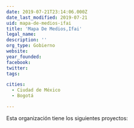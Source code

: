 ```yaml
---
date: 2019-07-21T23:14:06.000Z
date_last_modified: 2019-07-21
uid: mapa-de-medios-ifai
title: 'Mapa De Medios,Ifai'
legal_name: 
description: ''
org_type: Gobierno
website: 
year_founded: 
facebook: 
twitter: 
tags:

cities: 
  - Ciudad de México
  - Bogotá

---
```


Esta organización tiene los siguientes proyectos:


